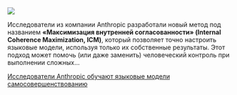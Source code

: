 <!--2025-06-14 12:47:39-->
<div class="yb">
  <div class="rss habr"><img src="https://habrastorage.org/getpro/habr/upload_files/c4b/599/8d7/c4b5998d782fbc18fe2b1b2f641ef30e.png" /><p>Исследователи из компании Anthropic разработали новый метод под названием <strong>«Максимизация внутренней согласованности» (Internal Coherence Maximization, ICM)</strong>, который позволяет точно настроить языковые модели, используя только их собственные результаты.&nbsp;Этот подход может помочь (или даже заменить) человеческий контроль при выполнении сложных... <p class="titl"><a href="https://habr.com/ru/companies/bothub/news/918342/?utm_source=habrahabr&utm_medium=rss&utm_campaign=918342">Исследователи Anthropic обучают языковые модели самосовершенствованию</a></p></div>
</div>

